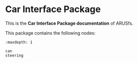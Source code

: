 # Car Interface Package

This is the **Car Interface Package documentation** of ARUSfs.

This package contains the following nodes:

```{toctree}
:maxdepth: 1

can
steering
```